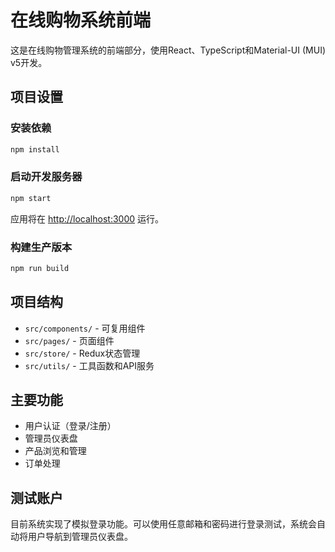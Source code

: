 # 在线购物系统前端

这是在线购物管理系统的前端部分，使用React、TypeScript和Material-UI (MUI) v5开发。

## 项目设置

### 安装依赖

```bash
npm install
```

### 启动开发服务器

```bash
npm start
```

应用将在 [http://localhost:3000](http://localhost:3000) 运行。

### 构建生产版本

```bash
npm run build
```

## 项目结构

- `src/components/` - 可复用组件
- `src/pages/` - 页面组件
- `src/store/` - Redux状态管理
- `src/utils/` - 工具函数和API服务

## 主要功能

- 用户认证（登录/注册）
- 管理员仪表盘
- 产品浏览和管理
- 订单处理

## 测试账户

目前系统实现了模拟登录功能。可以使用任意邮箱和密码进行登录测试，系统会自动将用户导航到管理员仪表盘。 